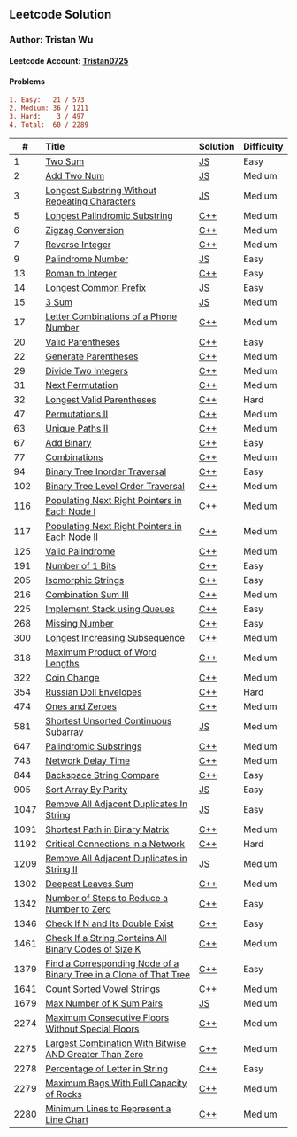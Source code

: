 ## Leetcode Solution

### Author: Tristan Wu

#### Leetcode Account: [Tristan0725](https://leetcode.com/Tristan0725/)

#### Problems

```diff
1. Easy:   21 / 573
2. Medium: 36 / 1211
3. Hard:    3 / 497
4. Total:  60 / 2289
```

| #    | Title                                                                                                                                                                   | Solution                                                                                                                                      | Difficulty |
| ---- | :---------------------------------------------------------------------------------------------------------------------------------------------------------------------- | :-------------------------------------------------------------------------------------------------------------------------------------------- | :--------- |
| 1    | [Two Sum](https://leetcode.com/problems/two-sum/)                                                                                                                       | [JS](https://github.com/Po-Hsien39/Leetcode-sol/tree/main/algorithm/0001-Two_Sum)                                                             | Easy       |
| 2    | [Add Two Num](https://leetcode.com/problems/add-two-numbers/)                                                                                                           | [JS](https://github.com/Po-Hsien39/Leetcode-sol/tree/main/algorithm/0002-Add_Two_Num)                                                         | Medium     |
| 3    | [Longest Substring Without Repeating Characters](https://leetcode.com/problems/longest-substring-without-repeating-characters/)                                         | [JS](https://github.com/Po-Hsien39/Leetcode-sol/tree/main/algorithm/0003-Longest_Substring_Without_Repeating_Characters)                      | Medium     |
| 5    | [Longest Palindromic Substring](https://leetcode.com/problems/longest-palindromic-substring/)                                                                           | [C++](https://github.com/Po-Hsien39/Leetcode-sol/tree/main/algorithm/0005-Longest-Palindromic-Substring)                                      | Medium     |
| 6    | [Zigzag Conversion](https://leetcode.com/problems/zigzag-conversion/)                                                                                                   | [C++](https://github.com/Po-Hsien39/Leetcode-sol/tree/main/algorithm/0006-Zigzag-Conversion)                                                  | Medium     |
| 7    | [Reverse Integer](https://leetcode.com/problems/reverse-integer/)                                                                                                       | [C++](https://github.com/Po-Hsien39/Leetcode-sol/tree/main/algorithm/0007-Reverse-Integer)                                                    | Medium     |
| 9    | [Palindrome Number](https://leetcode.com/problems/palindrome-number/)                                                                                                   | [JS](https://github.com/Po-Hsien39/Leetcode-sol/tree/main/algorithm/0009-Palindrome_Number)                                                   | Easy       |
| 13   | [Roman to Integer](https://leetcode.com/problems/roman-to-integer/)                                                                                                     | [C++](https://github.com/Po-Hsien39/Leetcode-sol/tree/main/algorithm/0013-Roman-to-Integer)                                                   | Easy       |
| 14   | [Longest Common Prefix](https://leetcode.com/problems/longest-common-prefix/)                                                                                           | [JS](https://github.com/Po-Hsien39/Leetcode-sol/tree/main/algorithm/0014-Longest_Common_Prefix)                                               | Easy       |
| 15   | [3 Sum](https://leetcode.com/problems/3sum/)                                                                                                                            | [JS](https://github.com/Po-Hsien39/Leetcode-sol/tree/main/algorithm/0015-3sum)                                                                | Medium     |
| 17   | [Letter Combinations of a Phone Number](https://leetcode.com/problems/letter-combinations-of-a-phone-number/)                                                           | [C++](https://github.com/Po-Hsien39/Leetcode-sol/tree/main/algorithm/0017-Letter-Combinations-of-a-Phone-Number)                              | Medium     |
| 20   | [Valid Parentheses](https://leetcode.com/problems/valid-parentheses/)                                                                                                   | [C++](https://github.com/Po-Hsien39/Leetcode-sol/tree/main/algorithm/0020-Valid-Parentheses)                                                  | Easy       |
| 22   | [Generate Parentheses](https://leetcode.com/problems/generate-parentheses/)                                                                                             | [C++](https://github.com/Po-Hsien39/Leetcode-sol/tree/main/algorithm/0022-Generate-Parentheses)                                               | Medium     |
| 29   | [Divide Two Integers](https://leetcode.com/problems/divide-two-integers/)                                                                                               | [C++](https://github.com/Po-Hsien39/Leetcode-sol/tree/main/algorithm/0029-Divide-Two-Integers)                                                | Medium     |
| 31   | [Next Permutation](https://leetcode.com/problems/next-permutation/)                                                                                                     | [C++](https://github.com/Po-Hsien39/Leetcode-sol/tree/main/algorithm/0031-Next-Permutation)                                                   | Medium     |
| 32   | [Longest Valid Parentheses](https://leetcode.com/problems/longest-valid-parentheses/)                                                                                   | [C++](https://github.com/Po-Hsien39/Leetcode-sol/tree/main/algorithm/0032-Longest-Valid-Parentheses)                                          | Hard       |
| 47   | [Permutations II](https://leetcode.com/problems/permutations-ii/)                                                                                                       | [C++](https://github.com/Po-Hsien39/Leetcode-sol/tree/main/algorithm/0047-Permutations-II)                                                    | Medium     |
| 63   | [Unique Paths II](https://leetcode.com/problems/unique-paths-ii/)                                                                                                       | [C++](https://github.com/Po-Hsien39/Leetcode-sol/tree/main/algorithm/0063-Unique-Paths-II)                                                    | Medium     |
| 67   | [Add Binary](https://leetcode.com/problems/add-binary/)                                                                                                                 | [C++](https://github.com/Po-Hsien39/Leetcode-sol/tree/main/algorithm/0067-Add-Binary)                                                         | Easy       |
| 77   | [Combinations](https://leetcode.com/problems/combinations/)                                                                                                             | [C++](https://github.com/Po-Hsien39/Leetcode-sol/tree/main/algorithm/0077-Combinations)                                                       | Medium     |
| 94   | [Binary Tree Inorder Traversal](https://leetcode.com/problems/binary-tree-inorder-traversal/)                                                                           | [C++](https://github.com/Po-Hsien39/Leetcode-sol/tree/main/algorithm/0094-Binary-Tree-Inorder-Traversal)                                      | Easy       |
| 102  | [Binary Tree Level Order Traversal](https://leetcode.com/problems/binary-tree-level-order-traversal/)                                                                   | [C++](https://github.com/Po-Hsien39/Leetcode-sol/tree/main/algorithm/0102-Binary-Tree-Level-Order-Traversal)                                  | Medium     |
| 116  | [Populating Next Right Pointers in Each Node I](https://leetcode.com/problems/populating-next-right-pointers-in-each-node/)                                             | [C++](https://github.com/Po-Hsien39/Leetcode-sol/tree/main/algorithm/0116-Populating-Next-Right-Pointers-in-Each-Node-I)                      | Medium     |
| 117  | [Populating Next Right Pointers in Each Node II](https://leetcode.com/problems/populating-next-right-pointers-in-each-node-ii/)                                         | [C++](https://github.com/Po-Hsien39/Leetcode-sol/tree/main/algorithm/0117-Populating-Next-Right-Pointers-in-Each-Node-II)                     | Medium     |
| 125  | [Valid Palindrome](https://leetcode.com/problems/valid-palindrome/)                                                                                                     | [C++](https://github.com/Po-Hsien39/Leetcode-sol/tree/main/algorithm/0125-Valid-Palindrome)                                                   | Medium     |
| 191  | [Number of 1 Bits](https://leetcode.com/problems/number-of-1-bits/)                                                                                                     | [C++](https://github.com/Po-Hsien39/Leetcode-sol/tree/main/algorithm/0191-Number-of-1-Bits)                                                   | Easy       |
| 205  | [Isomorphic Strings](https://leetcode.com/problems/isomorphic-strings/)                                                                                                 | [C++](https://github.com/Po-Hsien39/Leetcode-sol/tree/main/algorithm/0205-Isomorphic-Strings)                                                 | Easy       |
| 216  | [Combination Sum III](https://leetcode.com/problems/combination-sum-iii/)                                                                                               | [C++](https://github.com/Po-Hsien39/Leetcode-sol/tree/main/algorithm/0216-Combination-Sum-III)                                                | Medium     |
| 225  | [Implement Stack using Queues](https://leetcode.com/problems/implement-stack-using-queues/)                                                                             | [C++](https://github.com/Po-Hsien39/Leetcode-sol/tree/main/algorithm/0225-Implement-Stack-using-Queues)                                       | Easy       |
| 268  | [Missing Number](https://leetcode.com/problems/missing-number/)                                                                                                         | [C++](https://github.com/Po-Hsien39/Leetcode-sol/tree/main/algorithm/0268-Missing-Number)                                                     | Easy       |
| 300  | [Longest Increasing Subsequence](https://leetcode.com/problems/longest-increasing-subsequence/)                                                                         | [C++](https://github.com/Po-Hsien39/Leetcode-sol/tree/main/algorithm/0300-Longest-Increasing-Subsequence)                                     | Medium     |
| 318  | [Maximum Product of Word Lengths](https://leetcode.com/problems/maximum-product-of-word-lengths/)                                                                       | [C++](https://github.com/Po-Hsien39/Leetcode-sol/tree/main/algorithm/0318-Maximum-Product-of-Word-Lengths)                                    | Medium     |
| 322  | [Coin Change](https://leetcode.com/problems/coin-change/)                                                                                                               | [C++](https://github.com/Po-Hsien39/Leetcode-sol/tree/main/algorithm/0322-Coin-Change)                                                        | Medium     |
| 354  | [Russian Doll Envelopes](https://leetcode.com/problems/russian-doll-envelopes/)                                                                                         | [C++](https://github.com/Po-Hsien39/Leetcode-sol/tree/main/algorithm/0354-Russian-Doll-Envelopes)                                             | Hard       |
| 474  | [Ones and Zeroes](https://leetcode.com/problems/ones-and-zeroes/)                                                                                                       | [C++](https://github.com/Po-Hsien39/Leetcode-sol/tree/main/algorithm/0474-Ones-and-Zeroes)                                                    | Medium     |
| 581  | [Shortest Unsorted Continuous Subarray](https://leetcode.com/problems/shortest-unsorted-continuous-subarray/)                                                           | [JS](https://github.com/Po-Hsien39/Leetcode-sol/tree/main/algorithm/0581-Shortest-Unsorted-Continuous-Subarray)                               | Medium     |
| 647  | [Palindromic Substrings](https://leetcode.com/problems/palindromic-substrings/)                                                                                         | [C++](https://github.com/Po-Hsien39/Leetcode-sol/tree/main/algorithm/0647-Palindromic-Substrings)                                             | Medium     |
| 743  | [Network Delay Time](https://leetcode.com/problems/network-delay-time/)                                                                                                 | [C++](https://github.com/Po-Hsien39/Leetcode-sol/tree/main/algorithm/0743-Network-Delay-Time)                                                 | Medium     |
| 844  | [Backspace String Compare](https://leetcode.com/problems/backspace-string-compare/)                                                                                     | [C++](https://github.com/Po-Hsien39/Leetcode-sol/tree/main/algorithm/0844-Backspace-String-Compare)                                           | Easy       |
| 905  | [Sort Array By Parity](https://leetcode.com/problems/sort-array-by-parity/)                                                                                             | [JS](https://github.com/Po-Hsien39/Leetcode-sol/tree/main/algorithm/0905-Sort-Array-By-Parity)                                                | Easy       |
| 1047 | [Remove All Adjacent Duplicates In String](https://leetcode.com/problems/remove-all-adjacent-duplicates-in-string/)                                                     | [JS](https://github.com/Po-Hsien39/Leetcode-sol/tree/main/algorithm/1047-Remove-All-Adjacent-Duplicates-In-String)                            | Easy       |
| 1091 | [Shortest Path in Binary Matrix](https://leetcode.com/problems/shortest-path-in-binary-matrix/)                                                                         | [C++](https://github.com/Po-Hsien39/Leetcode-sol/tree/main/algorithm/1091-Shortest-Path-in-Binary-Matrix)                                     | Medium     |
| 1192 | [Critical Connections in a Network](https://leetcode.com/problems/critical-connections-in-a-network/)                                                                   | [C++](https://github.com/Po-Hsien39/Leetcode-sol/tree/main/algorithm/1192-Critical-Connections-in-a-Network)                                  | Hard       |
| 1209 | [Remove All Adjacent Duplicates in String II](https://leetcode.com/problems/remove-all-adjacent-duplicates-in-string-ii/)                                               | [JS](https://github.com/Po-Hsien39/Leetcode-sol/tree/main/algorithm/1209-Remove-All-Adjacent-Duplicates-in-String-II)                         | Medium     |
| 1302 | [Deepest Leaves Sum](https://leetcode.com/problems/deepest-leaves-sum/)                                                                                                 | [C++](https://github.com/Po-Hsien39/Leetcode-sol/tree/main/algorithm/1302-Deepest-Leaves-Sum)                                                 | Medium     |
| 1342 | [Number of Steps to Reduce a Number to Zero](https://leetcode.com/problems/number-of-steps-to-reduce-a-number-to-zero/)                                                 | [C++](https://github.com/Po-Hsien39/Leetcode-sol/tree/main/algorithm/1342-Number-of-Steps-to-Reduce-a-Number-to-Zero)                         | Easy       |
| 1346 | [Check If N and Its Double Exist](https://leetcode.com/problems/check-if-n-and-its-double-exist/)                                                                       | [C++](https://github.com/Po-Hsien39/Leetcode-sol/tree/main/algorithm/1346-Check-If-N-and-Its-Double-Exist)                                    | Easy       |
| 1461 | [Check If a String Contains All Binary Codes of Size K](https://leetcode.com/problems/check-if-a-string-contains-all-binary-codes-of-size-k/)                           | [C++](https://github.com/Po-Hsien39/Leetcode-sol/tree/main/algorithm/1461-Check-If-a-String-Contains-All-Binary-Codes-of-Size-K)              | Medium     |
| 1379 | [Find a Corresponding Node of a Binary Tree in a Clone of That Tree](https://leetcode.com/problems/find-a-corresponding-node-of-a-binary-tree-in-a-clone-of-that-tree/) | [C++](https://github.com/Po-Hsien39/Leetcode-sol/tree/main/algorithm/1379-Find-a-Corresponding-Node-of-a-Binary-Tree-in-a-Clone-of-That-Tree) | Easy       |
| 1641 | [Count Sorted Vowel Strings](https://leetcode.com/problems/count-sorted-vowel-strings/)                                                                                 | [C++](https://github.com/Po-Hsien39/Leetcode-sol/tree/main/algorithm/1641-Count-Sorted-Vowel-Strings)                                         | Medium     |
| 1679 | [Max Number of K Sum Pairs](https://leetcode.com/problems/max-number-of-k-sum-pairs/)                                                                                   | [JS](https://github.com/Po-Hsien39/Leetcode-sol/tree/main/algorithm/1679-Max-Number-of-K-Sum-Pairs)                                           | Medium     |
| 2274 | [Maximum Consecutive Floors Without Special Floors](https://leetcode.com/problems/maximum-consecutive-floors-without-special-floors/)                                   | [C++](https://github.com/Po-Hsien39/Leetcode-sol/tree/main/algorithm/2274-Maximum-Consecutive-Floors-Without-Special-Floors)                  | Medium     |
| 2275 | [Largest Combination With Bitwise AND Greater Than Zero](https://leetcode.com/problems/largest-combination-with-bitwise-and-greater-than-zero/)                         | [C++](https://github.com/Po-Hsien39/Leetcode-sol/tree/main/algorithm/2275-Largest-Combination-With-Bitwise-AND-Greater-Than-Zero)             | Medium     |
| 2278 | [Percentage of Letter in String](https://leetcode.com/problems/percentage-of-letter-in-string/)                                                                         | [C++](https://github.com/Po-Hsien39/Leetcode-sol/tree/main/algorithm/2278-Percentage-of-Letter-in-String)                                     | Easy       |
| 2279 | [Maximum Bags With Full Capacity of Rocks](https://leetcode.com/problems/maximum-bags-with-full-capacity-of-rocks/)                                                     | [C++](https://github.com/Po-Hsien39/Leetcode-sol/tree/main/algorithm/2279-Maximum-Bags-With-Full-Capacity-of-Rocks)                           | Medium     |
| 2280 | [Minimum Lines to Represent a Line Chart](https://leetcode.com/problems/minimum-lines-to-represent-a-line-chart/)                                                       | [C++](https://github.com/Po-Hsien39/Leetcode-sol/tree/main/algorithm/2280-Minimum-Lines-to-Represent-a-Line-Chart)                            | Medium     |

